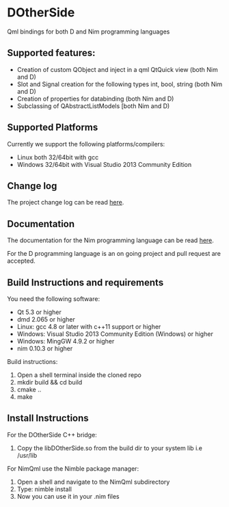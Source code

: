 # DOtherSide
Qml bindings for both D and Nim programming languages

## Supported features:
* Creation of custom QObject and inject in a qml QtQuick view (both Nim and D)
* Slot and Signal creation for the following types int, bool, string (both Nim and D)
* Creation of properties for databinding (both Nim and D)
* Subclassing of QAbstractListModels [both Nim and D)

## Supported Platforms
Currently we support the following platforms/compilers:
- Linux both 32/64bit with gcc
- Windows 32/64bit with Visual Studio 2013 Community Edition

## Change log
The project change log can be read [here](./CHANGELOG.md).

## Documentation
The documentation for the Nim programming language can be
read [here](http://filcuc.github.io/DOtherSide/ "").

For the D programming language is an on going project
and pull request are accepted.

## Build Instructions and requirements
You need the following software:
* Qt 5.3 or higher
* dmd 2.065 or higher
* Linux: gcc 4.8 or later with c++11 support or higher
* Windows: Visual Studio 2013 Community Edition (Windows) or higher
* Windows: MingGW 4.9.2 or higher
* nim 0.10.3 or higher

Build instructions:
1. Open a shell terminal inside the cloned repo
2. mkdir build && cd build
3. cmake ..
4. make

## Install Instructions
For the DOtherSide C++ bridge:

1. Copy the libDOtherSide.so from the build dir to your system lib i.e /usr/lib

For NimQml use the Nimble package manager:

1. Open a shell and navigate to the NimQml subdirectory
2. Type: nimble install
3. Now you can use it in your .nim files
